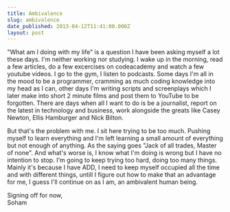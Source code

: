 ```yaml
---
title: Ambivalence
slug: ambivalence
date_published: 2013-04-12T11:41:00.000Z
layout: post
---
```


"What am I doing with my life" is a question I have been asking myself a lot these days. I'm neither working nor studying. I wake up in the morning, read a few articles, do a few excercises on codeacademy and watch a few youtube videos. I go to the gym, I listen to podcasts. Some days I'm all in the mood to be a programmer, cramming as much coding knowledge into my head as I can, other days I'm writing scripts and screenplays which I later make into short 2 minute films and post them to YouTube to be forgotten. There are days when all I want to do is be a journalist, report on the latest in technology and business, work alongside the greats like Casey Newton, Ellis Hamburger and Nick Bilton. 

But that's the problem with me. I sit here trying to be too much. Pushing myself to learn everything and I'm left learning a small amount of everything but not enough of anything. As the saying goes "Jack of all trades, Master of none". And what's worse is, I know what I'm doing is wrong but I have no intention to stop. I'm going to keep trying too hard, doing too many things. Mainly it's because I have ADD, I need to keep myself occupied all the time and with different things, untill I figure out how to make that an advantage for me, I guess I'll continue on as I am, an ambivalent human being.

Signing off for now,  
Soham

